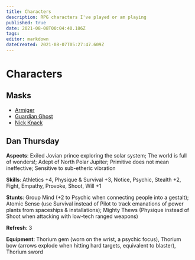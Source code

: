 ```yaml
---
title: Characters
description: RPG characters I've played or am playing
published: true
date: 2021-08-08T00:04:40.186Z
tags: 
editor: markdown
dateCreated: 2021-08-07T05:27:47.609Z
---
```


# Characters
## Masks
* [Armiger](armiger)
* [Guardian Ghost](guardian-ghost)
* [Nick Knack](nick-knack)
## Dan Thursday
**Aspects**: Exiled Jovian prince exploring the solar system; The world is full of wonders!; Adept of North Polar Jupiter; Primitive does not mean ineffective; Sensitive to sub-etheric vibration

**Skills**: Athletics +4, Physique & Survival +3, Notice, Psychic, Stealth +2, Fight, Empathy, Provoke, Shoot, Will +1

**Stunts**: Group Mind (+2 to Psychic when connecting people into a gestalt); Atomic Sense (use Survival instead of Pilot to track emanations of power plants from spaceships & installations); Mighty Thews (Physique instead of Shoot when attacking with low-tech ranged weapons)

**Refresh**: 3

**Equipment**: Thorium gem (worn on the wrist, a psychic focus), Thorium bow (arrows explode when hitting hard targets, equivalent to blaster), Thorium sword